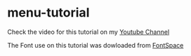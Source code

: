 # menu-tutorial

Check the video for this tutorial on my [Youtube Channel](https://youtu.be/ODy5QSAtVgY)

The Font use on this tutorial was dowloaded from [FontSpace](https://www.fontspace.com/atari-classic-font-f30342)
